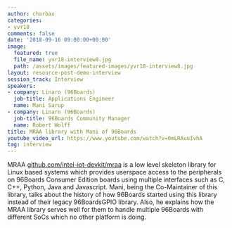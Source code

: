 ```yaml
---
author: charbax
categories:
- yvr18
comments: false
date: '2018-09-16 09:00:00+00:00'
image:
  featured: true
  file_name: yvr18-interview8.jpg
  path: /assets/images/featured-images/yvr18-interview8.jpg
layout: resource-post-demo-interview
session_track: Interview
speakers:
- company: Linaro (96Boards)
  job-title: Applications Engineer
  name: Mani Sarup
- company: Linaro (96Boards)
  job-title: 96Boards Community Manager
  name: Robert Wolff
title: MRAA library with Mani of 96Boards
youtube_video_url: https://www.youtube.com/watch?v=0mLRAuuIvhA
tag: interview
---
```

MRAA [github.com/intel-iot-devkit/mraa](https://github.com/intel-iot-devkit/mraa) is a low level skeleton library for Linux based systems which provides userspace access to the peripherals on 96Boards Consumer Edition boards using multiple interfaces such as C, C++, Python, Java and Javascript. Mani, being the Co-Maintainer of this library, talks about the history of how 96Boards started using this library instead of their legacy 96BoardsGPIO library. Also, he explains how the MRAA library serves well for them to handle multiple 96Boards with different SoCs which no other platform is doing.
